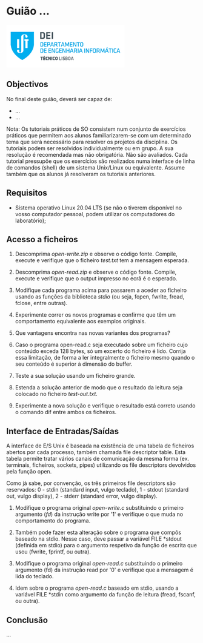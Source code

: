 # Guião ...

![IST](img/IST_DEI.png)  

## Objectivos

No final deste guião, deverá ser capaz de:

- ...
- ...

Nota: Os tutoriais práticos de SO consistem num conjunto de exercícios práticos que permitem aos alunos familiarizarem-se com um determinado tema que será necessário para resolver os projetos da disciplina. Os tutoriais podem ser resolvidos individualmente ou em grupo. A sua resolução é recomendada mas não obrigatória. Não são avaliados. Cada tutorial pressupõe que os exercícios são realizados numa interface de linha de comandos (shell) de um sistema Unix/Linux ou equivalente. Assume também que os alunos já resolveram os tutoriais anteriores.

## Requisitos

- Sistema operativo Linux 20.04 LTS (se não o tiverem disponível no vosso computador pessoal, podem utilizar os computadores do laboratório);

## Acesso a ficheiros

1. Descomprima *open-write.zip* e observe o código fonte. Compile, execute e verifique que o ficheiro *test.txt* tem a mensagem esperada.

2. Descomprima *open-read.zip* e observe o código fonte. Compile, execute e verifique que o output impresso no ecrã é o esperado.

3. Modifique cada programa acima para passarem a aceder ao ficheiro usando as funções da biblioteca *stdio* (ou seja, fopen, fwrite, fread, fclose, entre outras).

4. Experimente correr os novos programas e confirme que têm um comportamento equivalente aos exemplos originais.

5. Que vantagens encontra nas novas variantes dos programas?

6. Caso o programa open-read.c seja executado sobre um ficheiro cujo conteúdo exceda 128 bytes, só um excerto do ficheiro é lido. Corrija essa limitação, de forma a ler integralmente o ficheiro mesmo quando o seu conteúdo é superior à dimensão do buffer.

7. Teste a sua solução usando um ficheiro grande.

8. Estenda a solução anterior de modo que o resultado da leitura seja colocado no ficheiro *test-out.txt*.

9. Experimente a nova solução e verifique o resultado está correto usando o comando dif entre ambos os ficheiros.

## Interface de Entradas/Saídas

A interface de E/S Unix é baseada na existência de uma tabela de ficheiros abertos por cada processo, também chamada file descriptor table. Esta tabela permite tratar vários canais de comunicação da mesma forma (ex. terminais, ficheiros, sockets, pipes) utilizando os file descriptors devolvidos pela função open.

Como já sabe, por convenção, os três primeiros file descriptors são reservados: 0 - stdin (standard input, vulgo teclado), 1 - stdout (standard out, vulgo display), 2 - stderr (standard error, vulgo display).

1. Modifique o programa original *open-write.c* substituindo o primeiro argumento (*fd*) da instrução write por '1' e verifique o que muda no comportamento do programa.

2. Também pode fazer esta alteração sobre o programa que compôs baseado na stdio. Nesse caso, deve passar a variável FILE *stdout (definida em stdio) para o argumento respetivo da função de escrita que usou (fwrite, fprintf, ou outra).

3. Modifique o programa original *open-read.c* substituindo o primeiro argumento (fd) da instrução read por '0' e verifique que a mensagem é lida do teclado.

4. Idem sobre o programa *open-read.c* baseado em stdio, usando a variável FILE *stdin como argumento da função de leitura (fread, fscanf, ou outra).

## Conclusão

...
